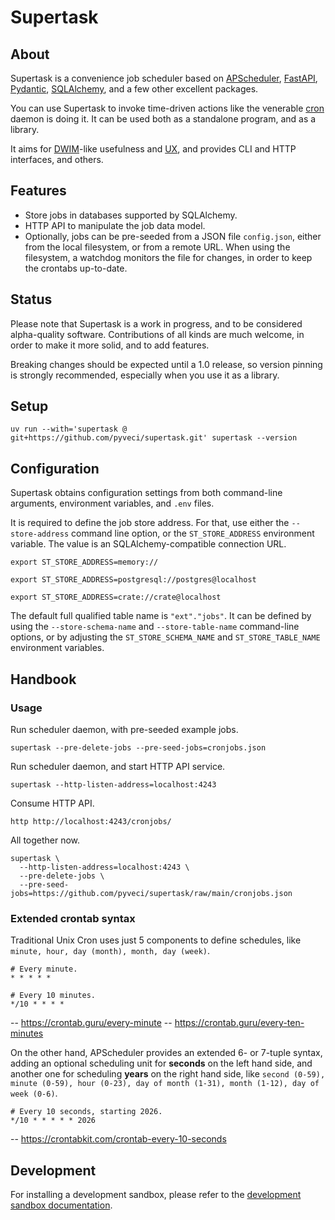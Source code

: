 # Supertask


## About

Supertask is a convenience job scheduler based on [APScheduler], [FastAPI],
[Pydantic], [SQLAlchemy], and a few other excellent packages.

You can use Supertask to invoke time-driven actions like the venerable [cron]
daemon is doing it. It can be used both as a standalone program, and as a
library.

It aims for [DWIM]-like usefulness and [UX], and provides CLI and HTTP
interfaces, and others.


## Features

- Store jobs in databases supported by SQLAlchemy.
- HTTP API to manipulate the job data model.
- Optionally, jobs can be pre-seeded from a JSON file `config.json`, either
  from the local filesystem, or from a remote URL. When using the filesystem,
  a watchdog monitors the file for changes, in order to keep the crontabs
  up-to-date.


## Status

Please note that Supertask is a work in progress, and to be considered
alpha-quality software. Contributions of all kinds are much welcome,
in order to make it more solid, and to add features.

Breaking changes should be expected until a 1.0 release, so version
pinning is strongly recommended, especially when you use it as a library.


## Setup

```shell
uv run --with='supertask @ git+https://github.com/pyveci/supertask.git' supertask --version
```


## Configuration

Supertask obtains configuration settings from both command-line arguments,
environment variables, and `.env` files. 

It is required to define the job store address. For that, use either the
`--store-address` command line option, or the `ST_STORE_ADDRESS` environment
variable. The value is an SQLAlchemy-compatible connection URL.

```shell
export ST_STORE_ADDRESS=memory://
```
```shell
export ST_STORE_ADDRESS=postgresql://postgres@localhost
```
```shell
export ST_STORE_ADDRESS=crate://crate@localhost
```

The default full qualified table name is `"ext"."jobs"`. It can be defined
by using the `--store-schema-name` and `--store-table-name` command-line
options, or by adjusting the `ST_STORE_SCHEMA_NAME` and `ST_STORE_TABLE_NAME`
environment variables.

## Handbook

### Usage

Run scheduler daemon, with pre-seeded example jobs.
```shell
supertask --pre-delete-jobs --pre-seed-jobs=cronjobs.json
```

Run scheduler daemon, and start HTTP API service.
```shell
supertask --http-listen-address=localhost:4243
```

Consume HTTP API.
```shell
http http://localhost:4243/cronjobs/
```

All together now.
```shell
supertask \
  --http-listen-address=localhost:4243 \
  --pre-delete-jobs \
  --pre-seed-jobs=https://github.com/pyveci/supertask/raw/main/cronjobs.json
```

### Extended crontab syntax

Traditional Unix Cron uses just 5 components to define schedules, like
`minute, hour, day (month), month, day (week)`.
```
# Every minute.
* * * * *

# Every 10 minutes.
*/10 * * * *
```
-- https://crontab.guru/every-minute
-- https://crontab.guru/every-ten-minutes

On the other hand, APScheduler provides an extended 6- or 7-tuple syntax,
adding an optional scheduling unit for **seconds** on the left hand side, and
another one for scheduling **years** on the right hand side, like
`second (0-59), minute (0-59), hour (0-23), day of month (1-31), month
(1-12), day of week (0-6)`.
```
# Every 10 seconds, starting 2026.
*/10 * * * * * 2026
```
-- https://crontabkit.com/crontab-every-10-seconds

## Development

For installing a development sandbox, please refer to the [development sandbox
documentation].


[APScheduler]: https://pypi.org/project/APScheduler/
[cron]: https://en.wikipedia.org/wiki/Cron
[development sandbox documentation]: https://github.com/pyveci/supertask/blob/master/docs/sandbox.md
[DWIM]: https://en.wikipedia.org/wiki/DWIM
[FastAPI]: https://pypi.org/project/fastapi/
[Pydantic]: https://pypi.org/project/pydantic/
[SQLAlchemy]: https://pypi.org/project/SQLAlchemy/
[UX]: https://en.wikipedia.org/wiki/User_experience
